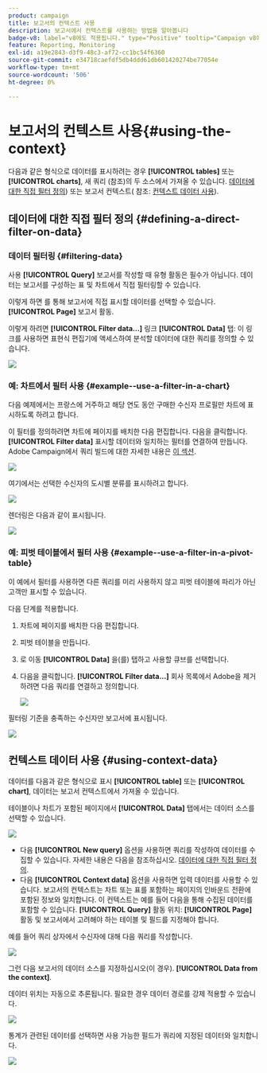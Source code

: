 ```yaml
---
product: campaign
title: 보고서의 컨텍스트 사용
description: 보고서에서 컨텍스트를 사용하는 방법을 알아봅니다
badge-v8: label="v8에도 적용됩니다." type="Positive" tooltip="Campaign v8에도 적용됩니다."
feature: Reporting, Monitoring
exl-id: a19e2843-d3f9-48c3-af72-cc1bc54f6360
source-git-commit: e34718caefdf5db4ddd61db601420274be77054e
workflow-type: tm+mt
source-wordcount: '506'
ht-degree: 0%

---
```


# 보고서의 컨텍스트 사용{#using-the-context}



다음과 같은 형식으로 데이터를 표시하려는 경우 **[!UICONTROL tables]** 또는 **[!UICONTROL charts]**, 새 쿼리 (참조)의 두 소스에서 가져올 수 있습니다. [데이터에 대한 직접 필터 정의](#defining-a-direct-filter-on-data)) 또는 보고서 컨텍스트( 참조: [컨텍스트 데이터 사용](#using-context-data)).

## 데이터에 대한 직접 필터 정의 {#defining-a-direct-filter-on-data}

### 데이터 필터링 {#filtering-data}

사용 **[!UICONTROL Query]** 보고서를 작성할 때 유형 활동은 필수가 아닙니다. 데이터는 보고서를 구성하는 표 및 차트에서 직접 필터링할 수 있습니다.

이렇게 하면 를 통해 보고서에 직접 표시할 데이터를 선택할 수 있습니다. **[!UICONTROL Page]** 보고서 활동.

이렇게 하려면 **[!UICONTROL Filter data...]** 링크 **[!UICONTROL Data]** 탭: 이 링크를 사용하면 표현식 편집기에 액세스하여 분석할 데이터에 대한 쿼리를 정의할 수 있습니다.

![](assets/reporting_filter_data_from_page.png)

### 예: 차트에서 필터 사용 {#example--use-a-filter-in-a-chart}

다음 예제에서는 프랑스에 거주하고 해당 연도 동안 구매한 수신자 프로필만 차트에 표시하도록 하려고 합니다.

이 필터를 정의하려면 차트에 페이지를 배치한 다음 편집합니다. 다음을 클릭합니다. **[!UICONTROL Filter data]** 표시할 데이터와 일치하는 필터를 연결하여 만듭니다. Adobe Campaign에서 쿼리 빌드에 대한 자세한 내용은 [이 섹션](../../platform/using/about-queries-in-campaign.md).

![](assets/s_ncs_advuser_report_wizard_029.png)

여기에서는 선택한 수신자의 도시별 분류를 표시하려고 합니다.

![](assets/reporting_graph_with_2vars.png)

렌더링은 다음과 같이 표시됩니다.

![](assets/reporting_graph_with_2vars_preview.png)

### 예: 피벗 테이블에서 필터 사용 {#example--use-a-filter-in-a-pivot-table}

이 예에서 필터를 사용하면 다른 쿼리를 미리 사용하지 않고 피벗 테이블에 파리가 아닌 고객만 표시할 수 있습니다.

다음 단계를 적용합니다.

1. 차트에 페이지를 배치한 다음 편집합니다.
1. 피벗 테이블을 만듭니다.
1. 로 이동 **[!UICONTROL Data]** 을(를) 탭하고 사용할 큐브를 선택합니다.
1. 다음을 클릭합니다. **[!UICONTROL Filter data...]** 회사 목록에서 Adobe을 제거하려면 다음 쿼리를 연결하고 정의합니다.

   ![](assets/s_ncs_advuser_report_display_03.png)

필터링 기준을 충족하는 수신자만 보고서에 표시됩니다.

![](assets/s_ncs_advuser_report_display_04.png)

## 컨텍스트 데이터 사용 {#using-context-data}

데이터를 다음과 같은 형식으로 표시 **[!UICONTROL table]** 또는 **[!UICONTROL chart]**, 데이터는 보고서 컨텍스트에서 가져올 수 있습니다.

테이블이나 차트가 포함된 페이지에서 **[!UICONTROL Data]** 탭에서는 데이터 소스를 선택할 수 있습니다.

![](assets/s_ncs_advuser_report_datasource_3.png)

* 다음 **[!UICONTROL New query]** 옵션을 사용하면 쿼리를 작성하여 데이터를 수집할 수 있습니다. 자세한 내용은 다음을 참조하십시오. [데이터에 대한 직접 필터 정의](#defining-a-direct-filter-on-data).
* 다음 **[!UICONTROL Context data]** 옵션을 사용하면 입력 데이터를 사용할 수 있습니다. 보고서의 컨텍스트는 차트 또는 표를 포함하는 페이지의 인바운드 전환에 포함된 정보와 일치합니다. 이 컨텍스트는 예를 들어 다음을 통해 수집된 데이터를 포함할 수 있습니다. **[!UICONTROL Query]** 활동 위치: **[!UICONTROL Page]** 활동 및 보고서에서 고려해야 하는 테이블 및 필드를 지정해야 합니다.

예를 들어 쿼리 상자에서 수신자에 대해 다음 쿼리를 작성합니다.

![](assets/s_ncs_advuser_report_datasource_2.png)

그런 다음 보고서의 데이터 소스를 지정하십시오(이 경우). **[!UICONTROL Data from the context]**.

데이터 위치는 자동으로 추론됩니다. 필요한 경우 데이터 경로를 강제 적용할 수 있습니다.

![](assets/s_ncs_advuser_report_datasource_4.png)

통계가 관련된 데이터를 선택하면 사용 가능한 필드가 쿼리에 지정된 데이터와 일치합니다.

![](assets/s_ncs_advuser_report_datasource_1.png)
